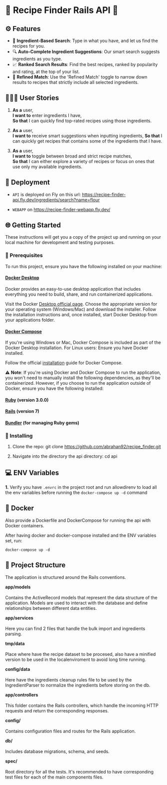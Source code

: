 # 🚀 Recipe Finder Rails API 🚀

## ⚙️ Features

- 🥄 **Ingredient-Based Search**: Type in what you have, and let us find the recipes for you.
- 🔍 **Auto-Complete Ingredient Suggestions**: Our smart search suggests ingredients as you type.
- 📈 **Ranked Search Results**: Find the best recipes, ranked by popularity and rating, at the top of your list.
- 🔄 **Refined Match**: Use the 'Refined Match' toggle to narrow down results to recipes that strictly include all selected ingredients.

## 👨🏻‍🔬 User Stories

1. **As a** user,  
   **I want to** enter ingredients I have,  
   **So that** I can quickly find top-rated recipes using those ingredients.

2. **As a** user,  
   **I want to** receive smart suggestions when inputting ingredients, 
   **So that** I can quickly get recipes that contains some of the ingredients that I have.

3. **As a** user,  
   **I want to** toggle between broad and strict recipe matches,  
   **So that** I can either explore a variety of recipes or focus on ones that use only my available ingredients.

## 🚀 Deployment

- `API` is deployed on Fly on this url: https://recipe-finder-api.fly.dev/ingredients/search?name=flour

- `WEBAPP` on https://recipe-finder-webapp.fly.dev/

## 🌐 Getting Started

These instructions will get you a copy of the project up and running on your local machine for development and testing purposes.

### 🔑 Prerequisites
To run this project, ensure you have the following installed on your machine:

#### [Docker Desktop](https://www.docker.com/products/docker-desktop) 
Docker provides an easy-to-use desktop application that includes everything you need to build, share, and run containerized applications.

Visit the Docker [Desktop official page](https://www.docker.com/products/docker-desktop).
Choose the appropriate version for your operating system (Windows/Mac) and download the installer.
Follow the installation instructions and, once installed, start Docker Desktop from your applications folder.

#### [Docker Compose](https://docs.docker.com/compose/install/)

If you're using Windows or Mac, Docker Compose is included as part of the Docker Desktop installation. For Linux users:
Ensure you have Docker installed.

Follow the official [installation](https://docs.docker.com/compose/install/) guide for Docker Compose.

⚠️ **Note**: If you're using Docker and Docker Compose to run the application, you won't need to manually install the following dependencies, as they'll be containerized. However, if you choose to run the application outside of Docker, ensure you have the following installed:

#### [Ruby](https://www.ruby-lang.org/en/downloads/) (version 3.0.0)
#### [Rails](https://rubyonrails.org/) (version 7)
#### [Bundler](https://bundler.io/) (for managing Ruby gems)

### 💽 Installing

1.  Clone the repo:
         git clone https://github.com/abrahan92/recipe_finder.git

2.  Navigate into the directory the api directory:
         cd api

## 💻 ENV Variables

**1.** Verify you have `.envrc` in the project root and run allowdirenv to load all the env variables before running the `docker-compose up -d` command

## 🐳 Docker

Also provide a Dockerfile and DockerCompose for running the api with Docker containers.

After having docker and docker-compose installed and the ENV variables set, run:

    docker-compose up -d

## 📁 Project Structure
The application is structured around the Rails conventions.

**app/models** <br/><br/>
Contains the ActiveRecord models that represent the data structure of the application. Models are used to interact with the database and define relationships between different data entities.

**app/services** <br/><br/>
Here you can find 2 files that handle the bulk import and ingredients parsing.

**tmp/data** <br/><br/>
Place where have the recipe dataset to be procesed, also have a minified version
to be used in the localenviroment to avoid long time running.

**config/data** <br/><br/>
Here have the ingredients cleanup rules file to be used by the IngredientParser to
normalize the ingredients before storing on the db.

**app/controllers** <br/><br/>
This folder contains the Rails controllers, which handle the incoming HTTP requests and return the corresponding responses.

**config/** <br/><br/>
Contains configuration files and routes for the Rails application.

**db/** <br/><br/>
Includes database migrations, schema, and seeds.

**spec/** <br/><br/>
Root directory for all the tests. It's recommended to have corresponding test files for each of the main components files.